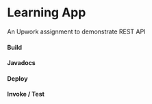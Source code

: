 # Learning App


An Upwork assignment to demonstrate REST API

#### Build

#### Javadocs

#### Deploy

#### Invoke / Test



